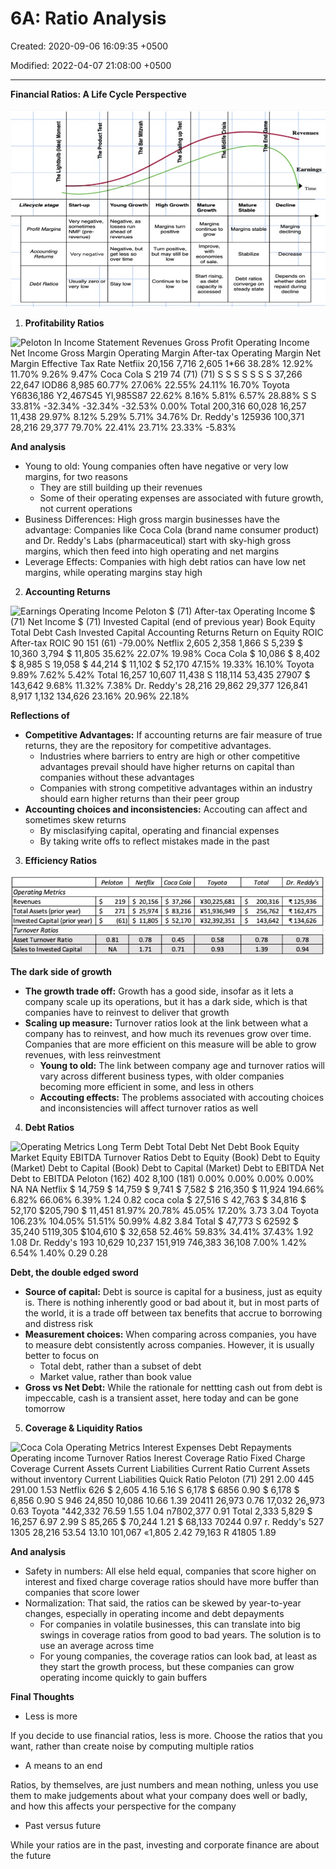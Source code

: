 # 6A: Ratio Analysis

Created: 2020-09-06 16:09:35 +0500

Modified: 2022-04-07 21:08:00 +0500

---

**Financial Ratios: A Life Cycle Perspective**

![i Lifecycle stage Profit Margins Accounting Returns Debt Ratios Start-up Very negative. sometimes NMF (pre- revenue) Very negative Usually zero or very IOW Young Growth Negative, as losses run ahead Of revenues but get less so over time Stay low High Growth Margins turn Turn positive. but may still be Continue to be Mature Growth Margins continue to Improve. Of sale. as debt capacity is accessed Margins stable whether debt converge on repaid steady State ](media/Accounting-for-Finance_6A--Ratio-Analysis-image1.jpg)



1.  **Profitability Ratios**

![Peloton In Income Statement Revenues Gross Profit Operating Income Net Income Gross Margin Operating Margin After-tax Operating Margin Net Margin Effective Tax Rate Netfiix 20,156 7,716 2,605 1*66 38.28% 12.92% 11.70% 9.26% 9.47% Coca Cola S 219 74 (71) (71) S S S S S S S 37,266 22,647 IOD86 8,985 60.77% 27.06% 22.55% 24.11% 16.70% Toyota Y6ß36,186 Y2,467S45 Yl,985S87 22.62% 8.16% 5.81% 6.57% 28.88% S S 33.81% -32.34% -32.34% -32.53% 0.00% Total 200,316 60,028 16,257 11,438 29.97% 8.12% 5.29% 5.71% 34.76% Dr. Reddy's 125936 100,371 28,216 29,377 79.70% 22.41% 23.71% 23.33% -5.83% ](media/Accounting-for-Finance_6A--Ratio-Analysis-image2.jpg)

**And analysis**
-   Young to old: Young companies often have negative or very low margins, for two reasons
    -   They are still building up their revenues
    -   Some of their operating expenses are associated with future growth, not current operations
-   Business Differences: High gross margin businesses have the advantage: Companies like Coca Cola (brand name consumer product) and Dr. Reddy's Labs (pharmaceutical) start with sky-high gross margins, which then feed into high operating and net margins
-   Leverage Effects: Companies with high debt ratios can have low net margins, while operating margins stay high



2.  **Accounting Returns**

![Earnings Operating Income Peloton $ (71) After-tax Operating Income $ (71) Net Income $ (71) Invested Capital (end of previous year) Book Equity Total Debt Cash Invested Capital Accounting Returns Return on Equity ROIC After-tax ROIC 90 151 (61) -79.00% Netflix 2,605 2,358 1,866 S 5,239 $ 10,360 3,794 $ 11,805 35.62% 22.07% 19.98% Coca Cola $ 10,086 $ 8,402 $ 8,985 S 19,058 $ 44,214 $ 11,102 $ 52,170 47.15% 19.33% 16.10% Toyota 9.89% 7.62% 5.42% Total 16,257 10,607 11,438 S 118,114 53,435 27907 $ 143,642 9.68% 11.32% 7.38% Dr. Reddy's 28,216 29,862 29,377 126,841 8,917 1,132 134,626 23.16% 20.96% 22.18% ](media/Accounting-for-Finance_6A--Ratio-Analysis-image3.jpg)



**Reflections of**
-   **Competitive Advantages:** If accounting returns are fair measure of true returns, they are the repository for competitive advantages.
    -   Industries where barriers to entry are high or other competitive advantages prevail should have higher returns on capital than companies without these advantages
    -   Companies with strong competitive advantages within an industry should earn higher returns than their peer group
-   **Accounting choices and inconsistencies:** Accouting can affect and sometimes skew returns
    -   By misclasifying capital, operating and financial expenses
    -   By taking write offs to reflect mistakes made in the past



3.  **Efficiency Ratios**

![Operating Metrics Revenues Total Assets (prior year) Invested Capital (prior year) Turnover Ratios Asset Turnover Ratio Sales to Invested Capital Peloton 219 271 (61) 0.81 Netflix $ 20,156 $ 25974 $ 11,805 0.78 1.71 Coca Cola $ 37,266 S 83,216 S 52,170 0.45 0.71 Toyota 0.58 0.93 Total 200,316 256,762 143,642 0.78 1.39 Dr. Reddy's 125,936 162,475 134,626 0.78 0.94 ](media/Accounting-for-Finance_6A--Ratio-Analysis-image4.jpg)



**The dark side of growth**
-   **The growth trade off:** Growth has a good side, insofar as it lets a company scale up its operations, but it has a dark side, which is that companies have to reinvest to deliver that growth
-   **Scaling up measure:** Turnover ratios look at the link between what a company has to reinvest, and how much its revenues grow over time. Companies that are more efficient on this measure will be able to grow revenues, with less reinvestment
    -   **Young to old:** The link between company age and turnover ratios will vary across different business types, with older companies becoming more efficient in some, and less in others
    -   **Accouting effects:** The problems associated with accouting choices and inconsistencies will affect turnover ratios as well



4.  **Debt Ratios**

![Operating Metrics Long Term Debt Total Debt Net Debt Book Equity Market Equity EBITDA Turnover Ratios Debt to Equity (Book) Debt to Equity (Market) Debt to Capital (Book) Debt to Capital (Market) Debt to EBITDA Net Debt to EBITDA Peloton (162) 402 8,100 (181) 0.00% 0.00% 0.00% 0.00% NA NA Netflix $ 14,759 $ 14,759 $ 9,741 $ 7,582 $ 216,350 $ 11,924 194.66% 6.82% 66.06% 6.39% 1.24 0.82 coca cola $ 27,516 S 42,763 $ 34,816 $ 52,170 $205,790 $ 11,451 81.97% 20.78% 45.05% 17.20% 3.73 3.04 Toyota 106.23% 104.05% 51.51% 50.99% 4.82 3.84 Total $ 47,773 S 62592 $ 35,240 5119,305 $104,610 $ 32,658 52.46% 59.83% 34.41% 37.43% 1.92 1.08 Dr. Reddy's 193 10,629 10,237 151,919 746,383 36,108 7.00% 1.42% 6.54% 1.40% 0.29 0.28 ](media/Accounting-for-Finance_6A--Ratio-Analysis-image5.jpg)



**Debt, the double edged sword**
-   **Source of capital:** Debt is source is capital for a business, just as equity is. There is nothing inherently good or bad about it, but in most parts of the world, it is a trade off between tax benefits that accrue to borrowing and distress risk
-   **Measurement choices:** When comparing across companies, you have to measure debt consistently across companies. However, it is usually better to focus on
    -   Total debt, rather than a subset of debt
    -   Market value, rather than book value
-   **Gross vs Net Debt:** While the rationale for nettting cash out from debt is impeccable, cash is a transient asset, here today and can be gone tomorrow



5.  **Coverage & Liquidity Ratios**

![Coca Cola Operating Metrics Interest Expenses Debt Repayments Operating income Turnover Ratios Inerest Coverage Ratio Fixed Charge Coverage Current Assets Current Liabilities Current Ratio Current Assets without inventory Current Liabilities Quick Ratio Peloton (71) 291 2.00 445 291.00 1.53 Netflix 626 $ 2,605 4.16 5.16 S 6,178 $ 6856 0.90 $ 6,178 $ 6,856 0.90 S 946 24,850 10,086 10.66 1.39 20411 26,973 0.76 17,032 26„973 0.63 Toyota "442,332 76.59 1.55 1.04 n7ß02,377 0.91 Total 2,333 5,829 $ 16,257 6.97 2.99 S 85,265 $ 70,244 1.21 $ 68,133 70244 0.97 r. Reddy's 527 1305 28,216 53.54 13.10 101,067 «1,805 2.42 79,163 R 41805 1.89 ](media/Accounting-for-Finance_6A--Ratio-Analysis-image6.jpg)



**And analysis**
-   Safety in numbers: All else held equal, companies that score higher on interest and fixed charge coverage ratios should have more buffer than companies that score lower
-   Normalization: That said, the ratios can be skewed by year-to-year changes, especially in operating income and debt depayments
    -   For companies in volatile businesses, this can translate into big swings in coverage ratios from good to bad years. The solution is to use an average across time
    -   For young companies, the coverage ratios can look bad, at least as they start the growth process, but these companies can grow operating income quickly to gain buffers



**Final Thoughts**
-   Less is more

If you decide to use financial ratios, less is more. Choose the ratios that you want, rather than create noise by computing multiple ratios
-   A means to an end

Ratios, by themselves, are just numbers and mean nothing, unless you use them to make judgements about what your company does well or badly, and how this affects your perspective for the company
-   Past versus future

While your ratios are in the past, investing and corporate finance are about the future







